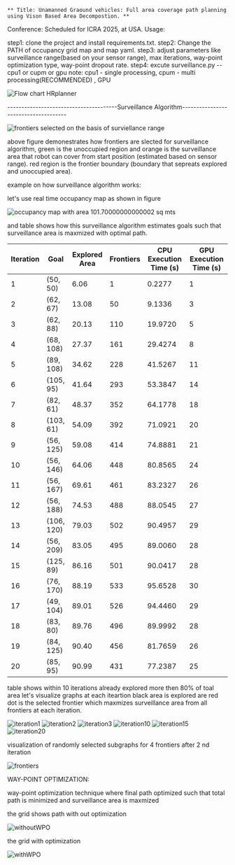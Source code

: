 	** Title: Unamanned Graound vehicles: Full area coverage path planning using Vison Based Area Decompostion.	**
 Conference: Scheduled for ICRA 2025, at USA. 
Usage:

step1: clone the project and install requirements.txt.
step2: Change the PATH of occupancy grid map and map yaml.
step3: adjust parameters like surveillance range(based on your sensor range), max iterations, way-point optimization type, way-point dropout rate.
step4: excute surveillance.py -- cpu1 or cupm or gpu   note: cpu1 - single processing, cpum - multi processing(RECOMMENDED) , GPU

![Flow chart HRplanner](./flow_chart.png)




---------------------------------------Surveillance Algorithm-------------------------------------




![frontiers selected on the basis of surviellance range](./grid_maps/frontier.png)

above figure demonestrates how frontiers are slected for surveillance algorithm, green is the unoccupied region and orange is the surveillance area that robot can cover from start position (estimated based on sensor range). red region is the frontier boundary (boundary that sepreats explored and unoccupied area).

example on how surveillance algorithm works:

let's use real time occupancy map as shown in figure

![occupancy map with area 101.70000000000002 sq mts ](./grid_maps/original_map.png)

and table shows how this surveillance algorithm estimates goals such that surveillance area is maxmized with optimal path.

| Iteration | Goal      | Explored Area | Frontiers | CPU Execution Time (s) | GPU Execution Time (s) |
|-----------|-----------|---------------|-----------|------------------------|------------------------|
| 1         | (50, 50)  | 6.06          | 1         | 0.2277                 | 1                      |
| 2         | (62, 67)  | 13.08         | 50        | 9.1336                 | 3                      |
| 3         | (62, 88)  | 20.13         | 110       | 19.9720                | 5                      |
| 4         | (68, 108) | 27.37         | 161       | 29.4274                | 8                      |
| 5         | (89, 108) | 34.62         | 228       | 41.5267                | 11                     |
| 6         | (105, 95) | 41.64         | 293       | 53.3847                | 14                     |
| 7         | (82, 61)  | 48.37         | 352       | 64.1778                | 18                     |
| 8         | (103, 61) | 54.09         | 392       | 71.0921                | 20                     |
| 9         | (56, 125) | 59.08         | 414       | 74.8881                | 21                     |
| 10        | (56, 146) | 64.06         | 448       | 80.8565                | 24                     |
| 11        | (56, 167) | 69.61         | 461       | 83.2327                | 26                     |
| 12        | (56, 188) | 74.53         | 488       | 88.0545                | 27                     |
| 13        | (106, 120)| 79.03         | 502       | 90.4957                | 29                     |
| 14        | (56, 209) | 83.05         | 495       | 89.0060                | 28                     |
| 15        | (125, 89) | 86.16         | 501       | 90.0417                | 28                     |
| 16        | (76, 170) | 88.19         | 533       | 95.6528                | 30                     |
| 17        | (49, 104) | 89.01         | 526       | 94.4460                | 29                     |
| 18        | (83, 80)  | 89.76         | 496       | 89.9992                | 28                     |
| 19        | (84, 125) | 90.40         | 456       | 81.7659                | 26                     |
| 20        | (85, 95)  | 90.99         | 431       | 77.2387                | 25                     |



table shows within 10 iterations already explored more then 80% of toal area let's visualize graphs at each iteartion black area is explored are red dot is the selected frontier which maxmizes surveillance area from all frontiers at each iteration.

![iteration1](./grid_maps/iteration1.png)
![iteration2](./grid_maps/iteration2.png)
![iteration3](./grid_maps/iteration3.png)
![iteration10](./grid_maps/iteration10.png)
![iteration15](./grid_maps/iteration15.png)
![iteration20](./grid_maps/iteration20.png)

visualization of randomly selected subgraphs for 4 frontiers after 2 nd iteration 





![frontiers](./grid_maps/frontiers.png)


WAY-POINT OPTIMIZATION:







way-point optimization technique where final path optimized such that total path is minimized and surveillance area is maxmized


the grid shows path with out optimization



![withoutWPO](./grid_maps/without_wpo.png)



the grid with optimization 



![withWPO](./grid_maps/with_wpo.png)


